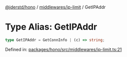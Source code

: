 [@jderstd/hono](../../../README.md) / [middlewares/ip-limit](../README.md) / GetIPAddr

# Type Alias: GetIPAddr

```ts
type GetIPAddr = GetConnInfo | (c) => string;
```

Defined in: [packages/hono/src/middlewares/ip-limit.ts:21](https://github.com/jderstd/hono/blob/e5b2def5701d996fb4f30b7b1af1130fafe72afd/packages/hono/src/middlewares/ip-limit.ts#L21)
